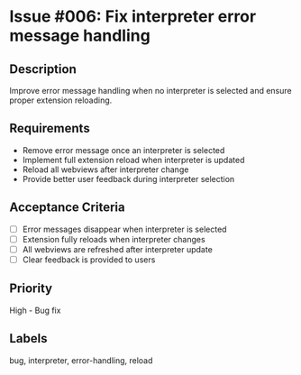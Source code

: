 # Issue #006: Fix interpreter error message handling

## Description

Improve error message handling when no interpreter is selected and ensure proper extension reloading.

## Requirements

- Remove error message once an interpreter is selected
- Implement full extension reload when interpreter is updated
- Reload all webviews after interpreter change
- Provide better user feedback during interpreter selection

## Acceptance Criteria

- [ ] Error messages disappear when interpreter is selected
- [ ] Extension fully reloads when interpreter changes
- [ ] All webviews are refreshed after interpreter update
- [ ] Clear feedback is provided to users

## Priority

High - Bug fix

## Labels

bug, interpreter, error-handling, reload
